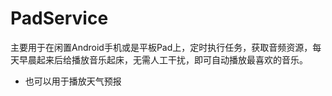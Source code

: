 # PadService
主要用于在闲置Android手机或是平板Pad上，定时执行任务，获取音频资源，每天早晨起来后给播放音乐起床，无需人工干扰，即可自动播放最喜欢的音乐。

- 也可以用于播放天气预报
